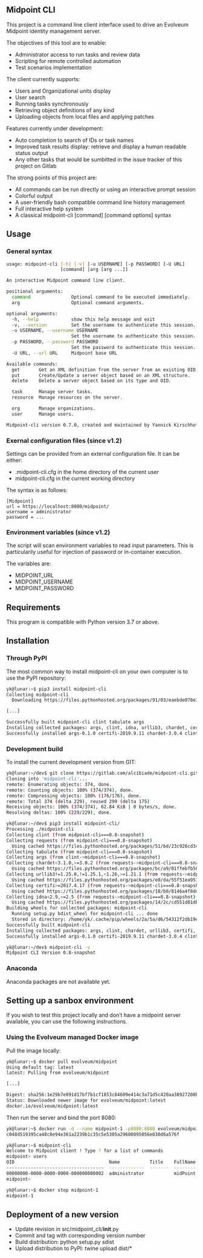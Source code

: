 ## Midpoint CLI

This project is a command line client interface used to drive an Evolveum Midpoint identity management server.

The objectives of this tool are to enable:

* Administrator access to run tasks and review data
* Scripting for remote controlled automation
* Test scenarios implementation

The client currently supports:

* Users and Organizational units display
* User search
* Running tasks synchronously
* Retrieving object definitions of any kind
* Uploading objects from local files and applying patches

Features currently under development:

* Auto completion to search of IDs or task names
* Improved task results display: retrieve and display a human readable status output
* Any other tasks that would be sumbitted in the issue tracker of this project on Gitlab

The strong points of this project are:

* All commands can be run directly or using an interactive prompt session
* Colorful output
* A user-friendly bash compatible command line history management
* Full interactive help system
* A classical midpoint-cli [command] [command options] syntax

## Usage

### General syntax

```bash
usage: midpoint-cli [-h] [-v] [-u USERNAME] [-p PASSWORD] [-U URL]
                    [command] [arg [arg ...]]

An interactive Midpoint command line client.

positional arguments:
  command               Optional command to be executed immediately.
  arg                   Optional command arguments.

optional arguments:
  -h, --help            show this help message and exit
  -v, --version         Set the username to authenticate this session.
  -u USERNAME, --username USERNAME
                        Set the username to authenticate this session.
  -p PASSWORD, --password PASSWORD
                        Set the password to authenticate this session.
  -U URL, --url URL     Midpoint base URL

Available commands:
  get       Get an XML definition from the server from an existing OID reference.
  put       Create/Update a server object based on an XML structure.
  delete    Delete a server object based on its type and OID.

  task      Manage server tasks.
  resource  Manage resources on the server.

  org       Manage organizations.
  user      Manage users.

Midpoint-cli version 0.7.0, created and maintained by Yannick Kirschhoffer alcibiade@alcibiade.org
```

### Exernal configuration files (since v1.2)

Settings can be provided from an external configuration file. It can be either:

* .midpoint-cli.cfg in the home directory of the current user
* midpoint-cli.cfg in the current working directory

The syntax is as follows:

```
[Midpoint]
url = https://localhost:8080/midpoint/
username = administrator
password = ...
```

### Environment variables (since v1.2)

The script will scan environment variables to read input parameters. This is
particularily useful for injection of password or in-container execution.

The variables are:

* MIDPOINT_URL
* MIDPOINT_USERNAME
* MIDPOINT_PASSWORD

## Requirements

This program is compatible with Python version 3.7 or above.

## Installation

### Through PyPI

The most common way to install midpoint-cli on your own computer is to use the PyPI repository:

```bash
yk@lunar:~$ pip3 install midpoint-cli
Collecting midpoint-cli
  Downloading https://files.pythonhosted.org/packages/91/03/eaebde078e3560dfa919924d0a7c395f07a2e3fc9740223ea53db3afad05/midpoint-cli-0.7.0.tar.gz

[...]

Successfully built midpoint-cli clint tabulate args
Installing collected packages: args, clint, idna, urllib3, chardet, certifi, requests, tabulate, midpoint-cli
Successfully installed args-0.1.0 certifi-2019.9.11 chardet-3.0.4 clint-0.5.1 idna-2.8 midpoint-cli-0.7.0 requests-2.22.0 tabulate-0.8.5 urllib3-1.25.6

```

### Development build

To install the current development version from GIT:

```bash
yk@lunar:~/dev$ git clone https://gitlab.com/alcibiade/midpoint-cli.git
Cloning into 'midpoint-cli'...
remote: Enumerating objects: 374, done.
remote: Counting objects: 100% (374/374), done.
remote: Compressing objects: 100% (176/176), done.
remote: Total 374 (delta 229), reused 299 (delta 175)
Receiving objects: 100% (374/374), 62.84 KiB | 0 bytes/s, done.
Resolving deltas: 100% (229/229), done.

yk@lunar:~/dev$ pip3 install midpoint-cli/
Processing ./midpoint-cli
Collecting clint (from midpoint-cli===0.8-snapshot)
Collecting requests (from midpoint-cli===0.8-snapshot)
  Using cached https://files.pythonhosted.org/packages/51/bd/23c926cd341ea6b7dd0b2a00aba99ae0f828be89d72b2190f27c11d4b7fb/requests-2.22.0-py2.py3-none-any.whl
Collecting tabulate (from midpoint-cli===0.8-snapshot)
Collecting args (from clint->midpoint-cli===0.8-snapshot)
Collecting chardet<3.1.0,>=3.0.2 (from requests->midpoint-cli===0.8-snapshot)
  Using cached https://files.pythonhosted.org/packages/bc/a9/01ffebfb562e4274b6487b4bb1ddec7ca55ec7510b22e4c51f14098443b8/chardet-3.0.4-py2.py3-none-any.whl
Collecting urllib3!=1.25.0,!=1.25.1,<1.26,>=1.21.1 (from requests->midpoint-cli===0.8-snapshot)
  Using cached https://files.pythonhosted.org/packages/e0/da/55f51ea951e1b7c63a579c09dd7db825bb730ec1fe9c0180fc77bfb31448/urllib3-1.25.6-py2.py3-none-any.whl
Collecting certifi>=2017.4.17 (from requests->midpoint-cli===0.8-snapshot)
  Using cached https://files.pythonhosted.org/packages/18/b0/8146a4f8dd402f60744fa380bc73ca47303cccf8b9190fd16a827281eac2/certifi-2019.9.11-py2.py3-none-any.whl
Collecting idna<2.9,>=2.5 (from requests->midpoint-cli===0.8-snapshot)
  Using cached https://files.pythonhosted.org/packages/14/2c/cd551d81dbe15200be1cf41cd03869a46fe7226e7450af7a6545bfc474c9/idna-2.8-py2.py3-none-any.whl
Building wheels for collected packages: midpoint-cli
  Running setup.py bdist_wheel for midpoint-cli ... done
  Stored in directory: /home/yk/.cache/pip/wheels/2a/5a/d6/54312f2db19e2a44cea90e4e1c186e7c1beb7192b4974db759
Successfully built midpoint-cli
Installing collected packages: args, clint, chardet, urllib3, certifi, idna, requests, tabulate, midpoint-cli
Successfully installed args-0.1.0 certifi-2019.9.11 chardet-3.0.4 clint-0.5.1 idna-2.8 midpoint-cli-0.7.0 requests-2.22.0 tabulate-0.8.5 urllib3-1.25.6

yk@lunar:~/dev$ midpoint-cli -v
Midpoint CLI Version 0.8-snapshot
```

### Anaconda

Anaconda packages are not available yet.

## Setting up a sanbox environment

If you wish to test this project locally and don’t have a midpoint server available, you can use the
following instructions.

### Using the Evolveum managed Docker image

Pull the image locally:

```bash
yk@lunar:~$ docker pull evolveum/midpoint
Using default tag: latest
latest: Pulling from evolveum/midpoint

[...]

Digest: sha256:1e29b7e891d17bf7b1cf1853c84609e414c3a71d5c420aa38927200b2bdecc8e
Status: Downloaded newer image for evolveum/midpoint:latest
docker.io/evolveum/midpoint:latest


```

Then run the server and bind the port 8080:

```bash
yk@lunar:~$ docker run -d --name midpoint-1 -p8080:8080 evolveum/midpoint
c048d519395ca48c8e94e361a2239b1c35c5e5305a29600895056e030d6a576f

yk@lunar:~$ midpoint-cli
Welcome to Midpoint client ! Type ? for a list of commands
midpoint> users
OID                                   Name           Title    FullName                Status    EmpNo    Email    OU
------------------------------------  -------------  -------  ----------------------  --------  -------  -------  ----
00000000-0000-0000-0000-000000000002  administrator           midPoint Administrator  enabled
midpoint>

yk@lunar:~$ docker stop midpoint-1
midpoint-1
```

## Deployment of a new version

* Update revision in src/midpoint_cli/__init__.py
* Commit and tag with corresponding version number
* Build distribution: python setup.py sdist
* Upload distribution to PyPI: twine upload dist/*
